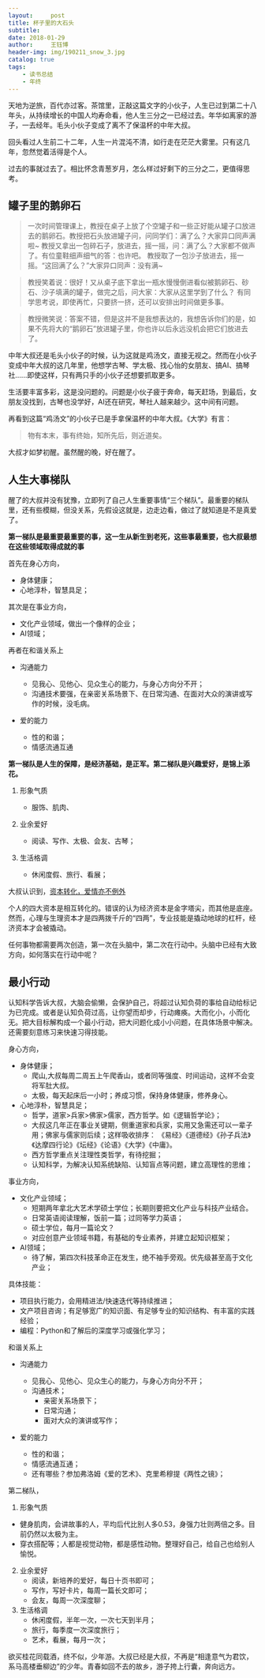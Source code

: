 ```yaml
--- 
layout:     post 
title: 杯子里的大石头
subtitle:  
date: 2018-01-29 
author:     王钰博 
header-img: img/190211_snow_3.jpg
catalog: true
tags:
    - 读书总结
    - 年终
---
```

 
天地为逆旅，百代亦过客。茶馆里，正敲这篇文字的小伙子，人生已过到第二十八年头，从持续增长的中国人均寿命看，他人生三分之一已经过去。年华如离家的游子，一去经年。毛头小伙子变成了离不了保温杯的中年大叔。

回头看过人生前二十二年，人生一片混沌不清，如行走在茫茫大雾里。只有这几年，忽然觉着活得是个人。

过去的事就过去了。相比怀念青葱岁月，怎么样过好剩下的三分之二，更值得思考。



## 罐子里的鹅卵石
> 一次时间管理课上，教授在桌子上放了个空罐子和一些正好能从罐子口放进去的鹅卵石。教授把石头放进罐子问，问同学们：满了么？大家异口同声满啦~
> 教授又拿出一包碎石子，放进去，摇一摇，问：满了么？大家都不做声了。有位童鞋细声细气的答：也许吧。
教授取了一包沙子放进去，摇一摇。“这回满了么？”大家异口同声：没有满~

> 教授笑着说：很好！又从桌子底下拿出一瓶水慢慢倒进看似被鹅卵石、砂石、沙子填满的罐子，做完之后，问大家：大家从这里学到了什么？
有同学思考说，即使再忙，只要挤一挤，还可以安排出时间做更多事。

> 教授微笑说：答案不错，但是这并不是我想表达的，我想告诉你们的是，如果不先将大的“鹅卵石”放进罐子里，你也许以后永远没机会把它们放进去了。

中年大叔还是毛头小伙子的时候，认为这就是鸡汤文，直接无视之。然而在小伙子变成中年大叔的这几年里，他想学古琴、学太极、找心怡的女朋友、搞AI、搞琴社......即使这样，只有两只手的小伙子还想要抓取更多。

生活要丰富多彩，这是没问题的。问题是小伙子疲于奔命，每天赶场，到最后，女朋友没找到，古琴也没学好，AI还在研究，琴社人越来越少。这中间有问题。

再看到这篇“鸡汤文”的小伙子已是手拿保温杯的中年大叔。《大学》有言：
> 物有本末，事有终始，知所先后，则近道矣。

大叔才如梦初醒。虽然醒的晚，好在醒了。

## 人生大事梯队

醒了的大叔并没有犹豫，立即列了自己人生重要事情“三个梯队”。最重要的梯队里，还有些模糊，但没关系，先假设这就是，边走边看，做过了就知道是不是真爱了。

**第一梯队是最重要最重要的事，这一生从新生到老死，这些事最重要，也大叔最想在这些领域取得成就的事**

首先在身心方向，

- 身体健康；
- 心地淳朴，智慧具足；


其次是在事业方向，

  - 文化产业领域，做出一个像样的企业；
  - AI领域； 

再者在和谐关系上

- 沟通能力
  - 见我心、见他心、见众生心的能力，与身心方向分不开；
  - 沟通技术要强，在亲密关系场景下、在日常沟通、在面对大众的演讲或写作的时候，没毛病。

- 爱的能力
  - 性的和谐；
  - 情感流通互通


**第一梯队是人生的保障，是经济基础，是正军。第二梯队是兴趣爱好，是锦上添花。**

1. 形象气质
   - 服饰、肌肉、

2. 业余爱好
   - 阅读、写作、太极、会友、古琴；
3. 生活格调
   - 休闲度假、旅行、看展；

大叔认识到，[资本转化，爱情亦不例外](https://www.douban.com/note/654339341/)

个人的四大资本是相互转化的。错误的认为经济资本是金字塔尖，而其他是底座。然而，心理与生理资本才是四两拨千斤的“四两”，专业技能是撬动地球的杠杆，经济资本才会被撬动。

任何事物都需要两次创造，第一次在头脑中，第二次在行动中。头脑中已经有大致方向，如何落实在行动中呢？


## 最小行动
认知科学告诉大叔，大脑会偷懒，会保护自己，将超过认知负荷的事给自动给标记为已完成。或者是认知负荷过高，让你望而却步，行动瘫痪。大而化小，小而化无。把大目标解构成一个最小行动，把大问题化成小小问题，在具体场景中解决。还需要刻意练习来快速习得技能。

身心方向，

  - 身体健康；
    - 爬山,大叔每周二周五上午爬香山，或者同等强度、时间运动，这样不会变将军肚大叔。
    - 太极，每天起床后一小时；养成习惯，保持身体健康，修养身心。
  - 心地淳朴，智慧具足； 
    -  哲学，道家>兵家>佛家>儒家，西方哲学。如《逻辑哲学论》；
      - 大叔这几年正在事业关键期，侧重道家和兵家，实用又急需还可以一辈子用；佛家与儒家则后续；这样吸收排序： 《易经》《道德经》《孙子兵法》《达摩四行论》《坛经》《论语》《大学》《中庸》。
      - 西方哲学重点关注理性类哲学，有待挖掘；
    -  认知科学，为解决认知系统缺陷、认知盲点等问题，建立高理性的思维；
  

事业方向，

  - 文化产业领域；
    - 短期两年拿北大艺术学硕士学位；长期则要把文化产业与科技产业结合。
    - 日常英语阅读理解，饭前一篇；过同等学力英语；
    - 硕士学位，每月一篇论文？
    - 对应创意产业领域书籍，有基础的专业素养，并建立起知识框架；
  - AI领域；
    - 待了解，第四次科技革命正在发生，绝不袖手旁观。优先级甚至高于文化产业；

具体技能：

- 项目执行能力，会用精进法/快速迭代等持续推进； 
- 文产项目咨询；有足够宽广的知识面、有足够专业的知识结构、有丰富的实践经验；
- 编程：Python和了解后的深度学习或强化学习；

和谐关系上

- 沟通能力
  - 见我心、见他心、见众生心的能力，与身心方向分不开；
  - 沟通技术；
     - 亲密关系场景下；
     - 日常沟通；
     - 面对大众的演讲或写作；
     
- 爱的能力
  - 性的和谐；
  - 情感流通互通；
  - 还有哪些？参加弗洛姆《爱的艺术》、克里希穆提《两性之镜》；
  
第二梯队，

1. 形象气质
  - 健身肌肉，会讲故事的人，平均后代比别人多0.53，身强力壮则两倍之多。目前仍然以太极为主。
  - 穿衣搭配等；人都是视觉动物，都是感性动物。整理好自己，给自己也给别人愉悦。
  
2. 业余爱好
   - 阅读，新培养的爱好，每日十页书即可；
   - 写作，写好卡片，每周一篇长文即可；
   - 会友，每周一次深度聊；
3. 生活格调
   - 休闲度假，半年一次，一次七天到半月；
   - 旅行，每季度一次深度旅行；
   - 艺术，看展，每月一次；


欲买桂花同载酒，终不似，少年游。大叔已经是大叔，不再是“相逢意气为君饮，系马高楼垂柳边”的少年。青春如回不去的故乡，游子挎上行囊，奔向远方。








